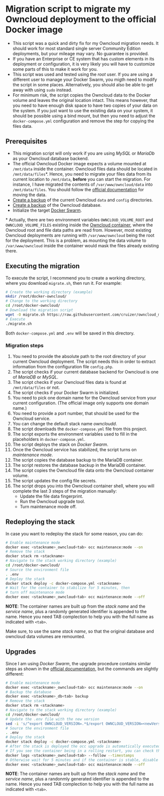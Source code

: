# Migration script to migrate my Owncloud deployment to the official Docker image

- This script was a quick and dirty fix for my Owncloud migration needs. It should work for most standard single server Community Edition deployments, but your mileage may vary. No guarantee is provided.
- If you have an Enterprise or CE system that has custom elements in its deployment or configuration, it is very likely you will have to customize some parts of this to make it work for you.
- This script was used and tested using the *root* user. If you are using a different user to manage your Docker Swarm, you migth need to modify the script in some places. Alternatively, you should also be able to get away with using `sudo` instead.
- For minimum risk, the script copies the Owncloud data to the Docker volume and leaves the original location intact. This means however, that you need to have enough disk space to have two copies of your data on the system. If you just want to use the existing data on your system, it should be possible using a bind mount, but then you need to adjust the `docker-compose.yml` configuration and remove the step for copying the files data.

## Prerequisites

- This migration script will only work if you are using *MySQL* or *MariaDb* as your Owncloud database backend.
- The official Owncloud Docker image expects a volume mounted at `/mnt/data` inside the container. Owncloud files data should be located in `/mnt/data/files`\*. Hence, you need to migrate your files data from its current location to `/mnt/data`, **before** you can start the migration. For instance, I have migrated the contents of `/var/www/owncloud/data` into `/mnt/data/files`. You should follow the [official documentation](https://doc.owncloud.com/server/admin_manual/maintenance/manually-moving-data-folders.html) for moving the data.
- [Create a backup](https://doc.owncloud.com/server/10.2/admin_manual/maintenance/backup.html#backing-up-the-config-and-data-directories) of the current Owncloud `data` and `config` directories.
- [Create a backup](https://doc.owncloud.com/server/10.2/admin_manual/maintenance/backup.html#backup-database) of the Owncloud database.
- Initialize the target [Docker Swarm](https://docs.docker.com/get-started/part4/).

\* Actually, there are two environment variables `OWNCLOUD_VOLUME_ROOT` and `OWNCLOUD_VOLUME_FILES` existing inside the [Owncloud container](https://github.com/owncloud-docker/base/blob/master/rootfs/etc/entrypoint.d/50-folders.sh), where the Owncloud root and file data paths are read from. However, most existing Owncloud deployments are running with `/var/www/owncloud` being the root for the deployment. This is a problem, as mounting the data volume to `/var/www/owncloud` inside the container would mask the files already existing there.

## Executing the migration

To execute the script, I recommend you to create a working directory, where you download `migrate.sh`, then run it. For example:

```bash
# Create the working directory (example)
mkdir /root/docker-owncloud/
# Change to the working directory
cd /root/docker-owncloud/
# Download the migration script
wget -O migrate.sh https://raw.githubusercontent.com/cruizer/owncloud_migrate_to_docker/master/migrate.sh
# Execute
./migrate.sh
```

Both `docker-compose.yml` and `.env` will be saved in this directory.

### Migration steps

01. You need to provide the absolute path to the root directory of your current Owncloud deployment. The script needs this in order to extract information from the configuration file `config.php`.
02. The script checks if your current database backend for Owncloud is one of *MariaDB* or *MySQL*.
03. The script checks if your Owncloud files data is found at `/mnt/data/files` or not.
04. The script checks if your Docker Swarm is initialized.
05. You need to pick one domain name for the Owncloud service from your current configuration. (The official image only supports one domain name.)
06. You need to provide a port number, that should be used for the Owncloud service.
07. You can change the default stack name *owncloudd*.
08. The script downloads the `docker-compose.yml` file from this project.
09. The script exports the environment variables used to fill in the placeholders in `docker-compose.yml`.
10. The script deploys the stack on *Docker Swarm*.
11. Once the Owncloud service has stabilized, the script turns on *maintenance mode*.
12. The script copies the database backup to the MariaDB container.
13. The script restores the database backup in the MariaDB container.
14. The script copies the Owncloud file data onto the Owncloud container volume.
15. The script updates the config file secrets.
16. The script drops you into the Owncloud container shell, where you will complete the last 3 steps of the migration manually:
    - Update the file data fingerprint.
    - Run the Owncloud upgrade tool.
    - Turn maintenance mode off.

## Redeploying the stack

In case you want to redeploy the stack for some reason, you can do:

```bash
# Enable maintenance mode
docker exec <stackname>_owncloud<tab> occ maintenance:mode --on
# Remove the stack
docker stack rm <stackname>
# Navigate to the stack working directory (example)
cd /root/docker-owncloud/
# Source the environment file
. .env
# Deploy the stack
docker stack deploy -c docker-compose.yml <stackname>
# Wait for the container to stabilize for 5 minutes, then
# turn off maintenance mode
docker exec <stackname>_owncloud<tab> occ maintenance:mode --off
```
**NOTE**: The container names are built up from the *stack name* and the *service name*, plus a randomly generated identifier is appended to the name. Hence you need TAB complection to help you with the full name as indicated with `<tab>`.

Make sure, to use the same *stack name*, so that the original database and owncloud data volumes are remounted.

## Upgrades

Since I am using *Docker Swarm*, the upgrade procedure contains similar steps as shown in the [official documentation](https://doc.owncloud.com/server/admin_manual/installation/docker/#upgrading-owncloud-on-docker), but the commands are slightly different:

```bash
# Enable maintenance mode
docker exec <stackname>_owncloud<tab> occ maintenance:mode --on
# Backup the database
docker exec <stackname>_db<tab> backup
# Remove the stack
docker stack rm <stackname>
# Navigate to the stack working directory (example)
cd /root/docker-owncloud/
# Update the .env file with the new version
sed -i 's/^export OWNCLOUD_VERSION=.*$/export OWNCLOUD_VERSION=<newVersion>/' .env
# Source the environment file
. .env
# Deploy the stack
docker stack deploy -c docker-compose.yml <stackname>
# After the stack is deployed the occ upgrade is automatically executed
# If you see the container being in a rolling restart, you can check the status with:
docker logs <stackname>_owncloud<tab> --follow --timestamps
# Otherwise wait for 5 minutes and if the container is stable, disable maintenance mode
docker exec <stackname>_owncloud<tab> occ maintenance:mode --off
```

**NOTE**: The container names are built up from the *stack name* and the *service name*, plus a randonmly generated identifier is appended to the name. Hence you need TAB complection to help you with the full name as indicated with `<tab>`.
